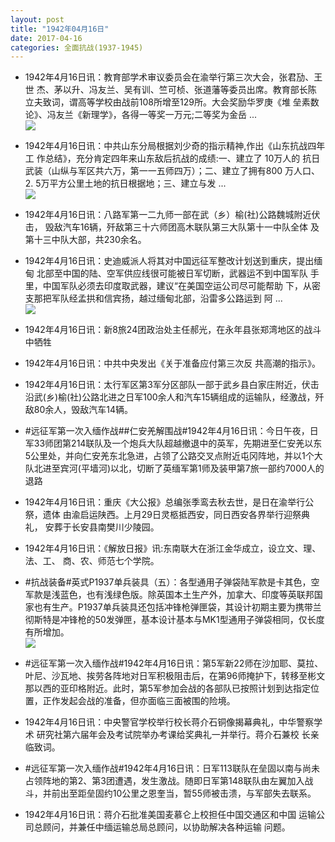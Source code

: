 ```yaml
---
layout: post
title: "1942年04月16日"
date: 2017-04-16
categories: 全面抗战(1937-1945)
---
```


<meta name="referrer" content="no-referrer" />

- 1942年4月16日讯：教育部学术审议委员会在渝举行第三次大会，张君劢、王世 杰、茅以升、冯友兰、吴有训、竺可桢、张道藩等委员出席。教育部长陈 立夫致词，谓高等学校由战前108所增至129所。大会奖励华罗庚《堆 垒素数论》、冯友兰《新理学》，各得一等奖一万元;二等奖为金岳 ... <br/><img src="https://wx4.sinaimg.cn/large/aca367d8ly1feox0f7zp6j20c80cw3yq.jpg" />

- 1942年4月16日讯：中共山东分局根据刘少奇的指示精神,作出《山东抗战四年工 作总结》，充分肯定四年来山东敌后抗战的成绩:一、建立了 10万人的 抗日武装（山纵与军区共六万，第一一五师四万）；二、建立了拥有800 万人口、2. 5万平方公里土地的抗日根据地；三、建立与发 ... <br/><img src="https://wx3.sinaimg.cn/large/aca367d8ly1feov9pdpm4j20c80ay3ym.jpg" />

- 1942年4月16日讯：八路军第一二九师一部在武（乡）榆(社)公路魏城附近伏击， 毁敌汽车16辆，歼敌第三十六师团高木联队第三大队第十一中队全体 及第十三中队大部，共230余名。 

- 1942年4月16日讯：史迪威派人将其对中国远征军整改计划送到重庆，提出缅甸 北部至中国的陆、空军供应线很可能被日军切断，武器运不到中国军队 手里，中国军队必须去印度取武器，建议“在美国空运公司尽可能帮助 下，从密支那把军队经孟拱和信宾扬，越过缅甸北部，沿雷多公路运到 阿 ... <br/><img src="https://wx1.sinaimg.cn/large/aca367d8ly1feorsqzh7qj20c80ay0st.jpg" />

- 1942年4月16日讯：新8旅24团政治处主任郝光，在永年县张郑湾地区的战斗中牺牲 

- 1942年4月16日讯：中共中央发出《关于准备应付第三次反 共高潮的指示》。 

- 1942年4月16日讯：太行军区第3军分区部队一部于武乡县白家庄附近，伏击沿武(乡)榆(社)公路北进之日军100余人和汽车15辆组成的运输队，经激战，歼敌80余人，毁敌汽车14辆。 

- #远征军第一次入缅作战##仁安羌解围战#1942年4月16日讯：今日午夜，日军33师团第214联队及一个炮兵大队超越撤退中的英军，先期进至仁安羌以东5公里处，并向仁安羌东北急进，占领了公路交叉点附近屯冈阵地，并以1个大队北进至宾河(平墙河)以北，切断了英缅军第1师及装甲第7旅一部约7000人的退路 

- 1942年4月16日讯：重庆《大公报》总编张季鸾去秋去世，是日在渝举行公祭，遗体 由渝启运陕西。上月29日灵柩抵西安，同日西安各界举行迎祭典礼， 安葬于长安县南樊川少陵园。 

- 1942年4月16日讯：《解放日报》讯:东南联大在浙江金华成立，设立文、理、法、工、 商、农、师范七个学院。 

- #抗战装备#英式P1937单兵装具（五）：各型通用子弹袋陆军款是卡其色，空军款是浅蓝色，也有浅绿色版。除英国本土生产外，加拿大、印度等英联邦国家也有生产。P1937单兵装具还包括冲锋枪弹匣袋，其设计初期主要为携带兰彻斯特是冲锋枪的50发弹匣，基本设计基本与MK1型通用子弹袋相同，仅长度有所增加。 <br/><img src="https://wx2.sinaimg.cn/large/aca367d8ly1feoageyjzij20dc0y6q91.jpg" />

- #远征军第一次入缅作战#1942年4月16日讯：第5军新22师在沙加耶、莫拉、叶尼、沙瓦地、挨劳各阵地对日军积极阻击后，在第96师掩护下，转移至彬文那以西的亚印格附近。此时，第5军参加会战的各部队已按照计划到达指定位置，正作发起会战的准备，但亦面临三面被围的险境。 

- 1942年4月16日讯：中央警官学校举行校长蒋介石铜像揭幕典礼，中华警察学术 研究社第六届年会及考试院举办考课给奖典礼一并举行。蒋介石兼校 长亲临致词。 

- #远征军第一次入缅作战#1942年4月16日讯：日军113联队在垒固以南与尚未占领阵地的第2、第3团遭遇，发生激战。随即日军第148联队由左翼加入战斗，并前出至距垒固约10公里之恩奎当，暂55师被击溃，与军部失去联系。 

- 1942年4月16日讯：蒋介石批准美国麦慕仑上校担任中国交通区和中国 运输公司总顾问，并兼任中缅运输总局总顾问，以协助解决各种运输 问题。 

